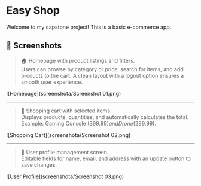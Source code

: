 # Easy Shop

Welcome to my capstone project! This is a basic e-commerce app.

## 📸 Screenshots

> 🏠 Homepage with product listings and filters.  
Users can browse by category or price, search for items, and add products to the cart. A clean layout with a logout option ensures a smooth user experience.

![Homepage](screenshota/Screenshot 01.png)

---

> 🛒 Shopping cart with selected items.  
Displays products, quantities, and automatically calculates the total. Example: Gaming Console ($399.99) and Drone ($299.99).

![Shopping Cart](screenshota/Screenshot 02.png)

---

> 👤 User profile management screen.  
Editable fields for name, email, and address with an update button to save changes.

![User Profile](screenshota/Screenshot 03.png)
